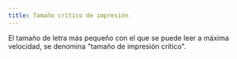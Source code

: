 ```yaml
---
title: Tamaño crítico de impresión
---
```

El tamaño de letra más pequeño con el que se puede leer a máxima velocidad, se denomina "tamaño de impresión crítico".

